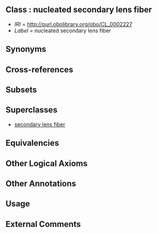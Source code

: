 
## Class : nucleated secondary lens fiber

 * *IRI* = http://purl.obolibrary.org/obo/CL_0002227
 * *Label* = nucleated secondary lens fiber

## Synonyms


## Cross-references


## Subsets


## Superclasses

 * [secondary lens fiber](../../CL/25/CL_0002225.md)

## Equivalencies


## Other Logical Axioms


## Other Annotations


## Usage


## External Comments

